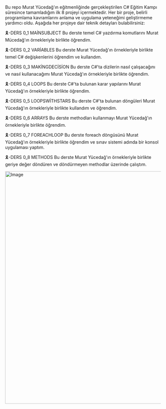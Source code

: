 Bu repo Murat Yücedağ'ın eğitmenliğinde gerçekleştirilen C# Eğitim Kampı süresince tamamladığım ilk 8 projeyi içermektedir. Her bir proje, belirli programlama kavramlarını anlama ve uygulama yeteneğimi geliştirmeme yardımcı oldu. Aşağıda her projeye dair teknik detayları bulabilirsiniz:

🎗️-DERS 0_1 MAİNSUBJECT
Bu derste temel C# yazdırma komutlarını Murat Mücedağ'ın örnekleriyle birlikte öğrendim.

🎗️-DERS 0_2 VARİABLES
Bu derste Murat Yücedağ'ın örnekleriyle birlikte temel C# değişkenlerini öğrendim ve kullandım.

🎗️-DERS 0_3 MAKİNGDECİSİON 
Bu derste C#'ta dizilerin nasıl çalışacağını ve nasıl kullanacağımı  Murat Yücedağ'ın örnekleriyle birlikte öğrendim.

🎗️-DERS 0_4 LOOPS
Bu derste C#'ta bulunan karar yapılarını Murat Yücedağ'ın örnekleriyle birlikte öğrendim.

🎗️-DERS 0_5 LOOPSWİTHSTARS
Bu derste C#'ta bulunan döngüleri  Murat Yücedağ'ın örnekleriyle birlikte kullandım ve öğrendim.

🎗️-DERS 0_6 ARRAYS
Bu derste methodları kullanmayı Murat Yücedağ'ın örnekleriyle birlikte öğrendim.

🎗️-DERS 0_7 FOREACHLOOP
Bu derste foreach döngüsünü  Murat Yücedağ'ın örnekleriyle birlikte öğrendim ve sınav sistemi adında bir konsol uygulaması yaptım.

🎗️-DERS 0_8 METHODS
Bu derste  Murat Yücedağ'ın örnekleriyle birlikte geriye değer döndüren ve döndürmeyen methodlar üzerinde çalıştım. 



<img width="1878" height="751" alt="Image" src="https://github.com/user-attachments/assets/4c12dba7-bc6d-4976-9517-953900c6d167" />
